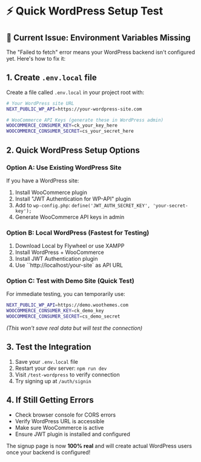 # ⚡ Quick WordPress Setup Test

## 🚨 Current Issue: Environment Variables Missing

The "Failed to fetch" error means your WordPress backend isn't configured yet. Here's how to fix it:

## 1. Create `.env.local` file

Create a file called `.env.local` in your project root with:

```bash
# Your WordPress site URL
NEXT_PUBLIC_WP_API=https://your-wordpress-site.com

# WooCommerce API Keys (generate these in WordPress admin)
WOOCOMMERCE_CONSUMER_KEY=ck_your_key_here
WOOCOMMERCE_CONSUMER_SECRET=cs_your_secret_here
```

## 2. Quick WordPress Setup Options

### Option A: Use Existing WordPress Site
If you have a WordPress site:
1. Install WooCommerce plugin
2. Install "JWT Authentication for WP-API" plugin  
3. Add to `wp-config.php`: `define('JWT_AUTH_SECRET_KEY', 'your-secret-key');`
4. Generate WooCommerce API keys in admin

### Option B: Local WordPress (Fastest for Testing)
1. Download Local by Flywheel or use XAMPP
2. Install WordPress + WooCommerce
3. Install JWT Authentication plugin
4. Use ``http://localhost/your-site` as API URL

### Option C: Test with Demo Site (Quick Test)
For immediate testing, you can temporarily use:
```bash
NEXT_PUBLIC_WP_API=https://demo.woothemes.com
WOOCOMMERCE_CONSUMER_KEY=ck_demo_key
WOOCOMMERCE_CONSUMER_SECRET=cs_demo_secret
```
*(This won't save real data but will test the connection)*

## 3. Test the Integration

1. Save your `.env.local` file
2. Restart your dev server: `npm run dev`
3. Visit `/test-wordpress` to verify connection
4. Try signing up at `/auth/signin`

## 4. If Still Getting Errors

- Check browser console for CORS errors
- Verify WordPress URL is accessible
- Make sure WooCommerce is active
- Ensure JWT plugin is installed and configured

The signup page is now **100% real** and will create actual WordPress users once your backend is configured! 